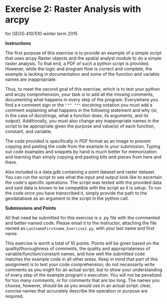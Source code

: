 Exercise 2: Raster Analysis with arcpy
======================================
for GEOG 410/510 winter term 2015


**Instructions**

The first purpose of this exercise is to provide an example of
a simple script that uses arcpy Raster objects and the spatial
analyst module to do a simple raster analysis.
To that end, a PDF of such a python script is provided.
However, while the logic and program flow is correct and complete,
the example is lacking in documentation and some of the function
and variable names are inappropriate.

Thus, to meet the second goal of this exercise, which is to test your
python and arcpy comprehension, your task is to add all
the missing comments, documenting what happens in every step of the
program. Everywhere you find a `#` comment sign or the `""" """` docstring
notation you must add a comment
explaining what happens in the following statement and why (or, in the case
of docstrings, what a function does, its arguments, and its output). Additionally,
you must also change any inappropriate names in the script to be appropriate
given the purpose and value(s) of each function, constant, and variable.

The code provided is specifically in PDF format as an image to prevent
copying and pasting the code from the example to your submission.
Typing out code examples and snippets by hand is much better for
memorization and learning than simply copying and pasting bits
and pieces from here and there.

Also included is a data.gdb containing a point dataset and raster
dataset. You can run the script to see what the input
and output look like to ascertain the code's specific operations.
The script was tested with the provided data and said data is
known to be compatible with the script as it is setup.
To run the code once you have transcribed it, simply provide the
path to the geodatabase as an argument to the script in the python call.


**Submissions and Points**

All that need be submitted for this exercise is a .py file with the
commented and better-named code. Please email it to the instructor,
attaching the file named as `LastnameFirstname_Exercise1.py`, with
your last name and first name.

This exercise is worth a total of 10 points. Points will be given
based on the quality/thoroughness of comments, the quality and
appropriateness of variable/function/constant names, and how well
the submitted code matches the example code in all other areas.
Keep in mind that part of this assignment is to test your code
comprehension; do not necessarily write comments as you might
for an actual script, but to show your understanding of every
step of the example program's execution. You will not be penalized
for too many comments, or for comments that are too long.
The names you choose, however, should be as you would use in
an actual script: clear, concise names that accurately describe
the operation or purpose are required.
